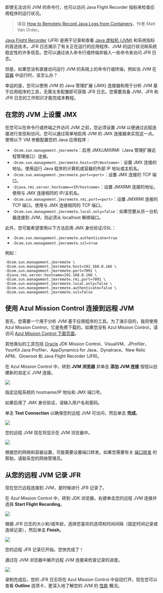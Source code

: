 
<!--
title: 从容器中远程记录 Java 日志的方法
cover: https://cdn.thenewstack.io/media/2024/06/20a8222a-remotely-record-java-logs-from-containers.jpg
-->

即使无法访问 JVM 的命令行，也可以访问 Java Flight Recorder 指标来检查应用程序的运行状况。

> 译自 [How to Remotely Record Java Logs from Containers](https://thenewstack.io/remotely-record-java-logs-from-containers/)，作者 Matt Van Order。

[Java Flight Recorder](https://thenewstack.io/your-guide-to-navigating-openjdk-in-2023/) (JFR) 是用于记录和查看 [Java 虚拟机 (JVM)](https://thenewstack.io/how-to-avoid-overprovisioning-java-resources/) 和系统指标的首选技术。JFR 日志揭示了有关正在运行的应用程序、JVM 的运行状况和系统稳定性的许多信息。您可以通过进入命令行或终端并输入一些命令来访问 JFR 日志。

但是，如果您没有直接访问运行 JVM 的系统上的命令行或终端，例如当 JVM 在 [容器](https://thenewstack.io/containers/) 中运行时，该怎么办？

幸运的是，您可以使用 JVM 的 Java 管理扩展 (JMX) 连接器和用于分析 JVM 基于应用程序的工具，无需太多配置即可获取 JFR 日志。您需要具备 JVM、JFR 和 JFR 日志的工作知识才能完成本教程。

## 在您的 JVM 上设置 JMX

在您可以在命令行或终端之外访问 JVM 之前，您必须设置 JVM 以便通过远程连接进行发现和访问。您可以通过简单地启用 JVM 的 JMX 连接器来实现这一点。使用以下 VM 参数配置您的 Java 应用程序：

* `-Dcom.sun.management.jmxremote`：启用 JMX/JMXRMI（Java 管理扩展远程管理接口）连接。
* `-Dcom.sun.management.jmxremote.host=<IP/Hostname>`：设置 JMX 连接的地址。使用运行 Java 程序的计算机或容器的外部 IP 地址或主机名。
* `-Dcom.sun.management.jmxremote.port=<port>`：设置 JMX 连接的 TCP 端口。
* `-Djava.rmi.server.hostname=<IP/hostname>`：设置 JMXRMI 连接的地址。使用与 JMX 连接相同的 IP/主机名。
* `-Dcom.sun.management.jmxremote.rmi.port=<port>`：设置 JMXRMI 连接的 TCP 端口。使用与 JMX 连接相同的 TCP 端口。
* `-Dcom.sun.management.jmxremote.local.only=false`：如果您要从另一台机器连接到 JVM，则必须从 localhost 解绑端口。

此外，您可能希望使用以下方法启用 JMX 身份验证/SSL：

* `-Dcom.sun.management.jmxremote.authenticate=true`
* `-Dcom.sun.management.jmxremote.ssl=true`

例如：

```
-Dcom.sun.management.jmxremote \
-Dcom.sun.management.jmxremote.host=192.168.0.166 \
-Dcom.sun.management.jmxremote.port=7091 \
-Djava.rmi.server.hostname=192.168.0.166 \
-Dcom.sun.management.jmxremote.rmi.port=7091 \
-Dcom.sun.management.jmxremote.local.only=false \
-Dcom.sun.management.jmxremote.authenticate=false \
-Dcom.sun.management.jmxremote.ssl=false
```

## 使用 Azul Mission Control 连接到远程 JVM

首先，您需要一个用于分析 JVM 基于应用程序的工具。为了演示目的，我将使用 Azul Mission Control，它是免费下载的。如果您没有 Azul Mission Control，请访问 [Azul Mission Control 下载页面](https://www.azul.com/products/components/azul-mission-control/#downloads)。

其他类似的工具包括 [Oracle](https://developer.oracle.com/?utm_content=inline+mention) JDK Mission Control、VisualVM、JProfiler、YourKit Java Profiler、AppDynamics for Java、Dynatrace、New Relic APM、Glowroot 和 Java Flight Recorder (JFR)。

在 Azul Mission Control 中，转到 **JVM 浏览器** 并单击 **添加 JVM 连接** 按钮以创建新的自定义 JVM 连接。

![](https://cdn.thenewstack.io/media/2024/06/1126eb4e-jvmbrowserconnectbutton_1.png)

指定远程系统的 hostname/IP 地址和 JMX 端口号。

如果启用了 JMX 身份验证，请输入用户名和密码。

单击 **Test Connection** 以确保您的远程 JVM 可访问，然后单击 **完成**。

![](https://cdn.thenewstack.io/media/2024/06/ff78b43e-newconnection_2.png)

您的远程 JVM 现在将显示在 JVM 浏览器中。

![](https://cdn.thenewstack.io/media/2024/06/c465e987-jvmbrowserconnectionsuccess_3.png)

根据您的网络和容器设置，可能需要设置端口转发。如果您需要有关 [端口转发](https://thenewstack.io/linux-create-encrypted-tunnels-with-ssh-port-forwarding/) 的帮助，请联系您的网络管理员。

## 从您的远程 JVM 记录 JFR

现在您已远程连接到 JVM，是时候进行 JFR 记录了。

在 Azul Mission Control 中，转到 JDK 浏览器，右键单击您的远程 JVM 连接并选择 **Start Flight Recording**。

![](https://cdn.thenewstack.io/media/2024/06/cd103a98-startnewfrdropbox_4.png)

根据 JFR 日志的大小和/或年龄，选择您喜欢的选项和时间间隔（固定时间记录或连续记录），然后单击 **Finish**。

![](https://cdn.thenewstack.io/media/2024/06/d3dae2e8-startnewfr_5.png)

您的远程 JFR 记录已开始。您快完成了！

通过在 JVM 浏览器中展开远程 JVM 连接来检查记录的进度。

![](https://cdn.thenewstack.io/media/2024/06/c6e0caf4-recordingprogress_6.png)

录制完成后，您的 JFR 日志将在 Azul Mission Control 中自动打开。现在您可以查看 **Outline** 选项卡，更深入地了解您的 JVM 的 [性能](https://thenewstack.io/does-garbage-collection-logging-affect-app-performance/) 概况。